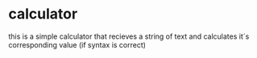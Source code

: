 # calculator
this is a simple calculator that recieves a string of text and calculates it´s corresponding value (if syntax is correct)
